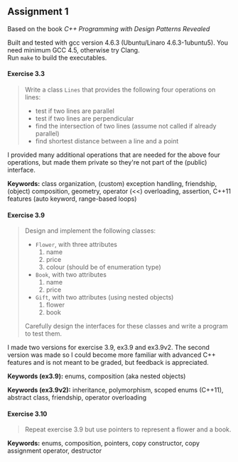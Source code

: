 Assignment 1
------------

Based on the book *C++ Programming with Design Patterns Revealed*

Built and tested with gcc version 4.6.3 (Ubuntu/Linaro 4.6.3-1ubuntu5).
You need minimum GCC 4.5, otherwise try Clang.  
Run `make` to build the executables.

#### Exercise 3.3
> Write a class `Lines` that provides the following four operations on lines:
> - test if two lines are parallel
> - test if two lines are perpendicular
> - find the intersection of two lines (assume not called if already parallel)
> - find shortest distance between a line and a point

I provided many additional operations that are needed for the above four operations,
but made them private so they're not part of the (public) interface. 

**Keywords:** class organization, (custom) exception handling, friendship, (object) composition, geometry, operator (<<)  overloading, assertion, C++11  features (auto keyword, range-based loops)

#### Exercise 3.9
> Design and implement the following classes:
> - `Flower`, with three attributes
>   1. name
>   2. price
>   3. colour (should be of enumeration type)
> - `Book`, with two attributes
>   1. name
>   2. price
> - `Gift`, with two attributes (using nested objects)
>   1. flower
>   2. book
>
> Carefully design the interfaces for these classes and write a program to test them.

I made two versions for exercise 3.9, ex3.9 and ex3.9v2.
The second version was made so I could become more familiar with advanced C++
features and is not meant to be graded, but feedback is appreciated.

**Keywords (ex3.9):** enums, composition (aka nested objects)

**Keywords (ex3.9v2):** inheritance, polymorphism, scoped enums (C++11), abstract class, friendship, operator overloading

#### Exercise 3.10
> Repeat exercise 3.9 but use pointers to represent a flower and a book.

**Keywords:** enums, composition, pointers, copy constructor, copy assignment operator, destructor
